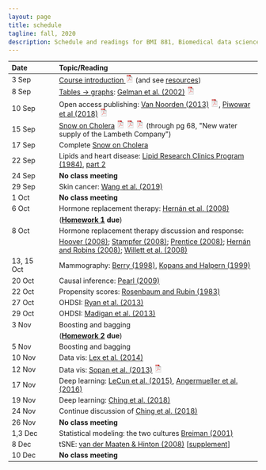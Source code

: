 ```yaml
---
layout: page
title: schedule
tagline: fall, 2020
description: Schedule and readings for BMI 881, Biomedical data science scholarly literature
---
```


| Date    | &nbsp;&nbsp;&nbsp;&nbsp;   | Topic/Reading  |
| :------ | -- | :----- |
| 3 Sep   |    | [Course introduction ![slides pdf](icons/pdf-icon.png)](slides/00_intro_slides.pdf) (and see [resources](resources.html)) |
| 8 Sep  |    | [Tables &rarr; graphs](slides/01a_gelman_slides.pdf): [Gelman et al. (2002)](https://doi.org/10.1198/000313002317572790) [![pdf logo](icons/pdf-icon.png)](http://courses.washington.edu/b572/public/Gelman2002.pdf) |
| 10 Sep  |    | Open access publishing: [Van Noorden (2013)](https://doi.org/10.1038/495426a) [![pdf logo](icons/pdf-icon.png)](https://www.nature.com/news/polopoly_fs/1.12676!/menu/main/topColumns/topLeftColumn/pdf/495426a.pdf), [Piwowar et al (2018)](https://doi.org/10.7717/peerj.4375) [![pdf logo](icons/pdf-icon.png)](https://peerj.com/articles/4375.pdf) |
| 15 Sep  |    | [Snow on Cholera](http://www.ph.ucla.edu/epi/snow/snowbook.html) [![pdf logo](icons/pdf-icon.png)](assets/snow_cholera.pdf) [![map 1](icons/pdf-icon.png)](https://www.ph.ucla.edu/epi/snow/snowmap1.pdf) [![map 2](icons/pdf-icon.png)](https://www.ph.ucla.edu/epi/snow/snowmap2.pdf) (through pg 68, "New water supply of the Lambeth Company") |
| 17 Sep  |    | Complete [Snow on Cholera](http://www.ph.ucla.edu/epi/snow/snowbook.html)
| 22 Sep |     | Lipids and heart disease: [Lipid Research Clinics Program (1984)](https://doi.org/10.1001/jama.1984.03340270029025), [part 2](https://doi.org/10.1001/jama.1984.03340270043026) |
| 24 Sep  |    | **No class meeting** |
| 29 Sep   |    | Skin cancer: [Wang et al. (2019)](https://doi.org/10.1001/jamadermatol.2019.2335)
| 1 Oct   |    | **No class meeting** |
| 6 Oct   |   | Hormone replacement therapy: [Hern&aacute;n et al. (2008)](https://doi.org/10.1097/EDE.0b013e3181875e61) |
|         |   | (**[Homework 1](homework1.html) due**) |
| 8 Oct  |   | Hormone replacement therapy discussion and response:
|         |   | [Hoover (2008)](https://doi.org/10.1097/EDE.0b013e318188e21d); [Stampfer (2008)](https://doi.org/10.1097/EDE.0b013e318188442e); [Prentice (2008)](https://doi.org/10.1097/EDE.0b013e318188e83b); [Hern&aacute;n and Robins (2008)](https://doi.org/10.1097/EDE.0b013e318188e85f); [Willett et al. (2008)](https://doi.org/10.1097/EDE.0b013e318188e84e) |
| 13, 15 Oct |  | Mammography: [Berry (1998)](https://doi.org/10.1093/jnci/90.19.1431), [Kopans and Halpern (1999)](https://doi.org/10.1093/jnci/91.4.382) |
| 20 Oct    |  | Causal inference: [Pearl (2009)](http://doi.org/10.1214/09-SS057)  |
| 22 Oct    |  | Propensity scores: [Rosenbaum and Rubin (1983)](http://doi.org/10.1093/biomet/70.1.41) |
| 27 Oct    |  | OHDSI: [Ryan et al. (2013)](https://doi.org/10.1038/psp.2013.52) |
| 29 Oct    |  | OHDSI: [Madigan et al. (2013)](https://doi.org/10.1093/aje/kwt010) |
| 3 Nov     |  | Boosting and bagging |
|           |  | (**[Homework 2](homework2.html) due**)     |
| 5 Nov     |  | Boosting and bagging |
| 10 Nov    |  | Data vis: [Lex et al. (2014)](https://doi.org/10.1109/TVCG.2014.2346248)
| 12 Nov    |  | Data vis: [Sopan et al. (2013)](https://doi.org/10.1080/10447318.2012.687676) [![pdf logo](icons/pdf-icon.png)](http://www.cs.umd.edu/~ben/Sopan2013Exploring.pdf)
| 17 Nov    |  | Deep learning: [LeCun et al. (2015)](https://doi.org/10.1038/nature14539), [Angermueller et al. (2016)](https://doi.org/10.15252/msb.20156651)
| 19 Nov    |  | Deep learning: [Ching et al. (2018)](https://doi.org/10.1098/rsif.2017.0387) |
| 24 Nov    |  | Continue discussion of [Ching et al. (2018)](https://doi.org/10.1098/rsif.2017.0387) |
| 26 Nov    |  | **No class meeting** |
| 1,3 Dec   |  | Statistical modeling: the two cultures [Breiman (2001)](https://doi.org/10.1214/ss/1009213726) |
| 8 Dec     |  | tSNE: [van der Maaten & Hinton (2008)](http://www.jmlr.org/papers/volume9/vandermaaten08a/vandermaaten08a.pdf) \[[supplement](https://lvdmaaten.github.io/publications/misc/Supplement_JMLR_2008.pdf)\] |
| 10 Dec    |  | **No class meeting** |
